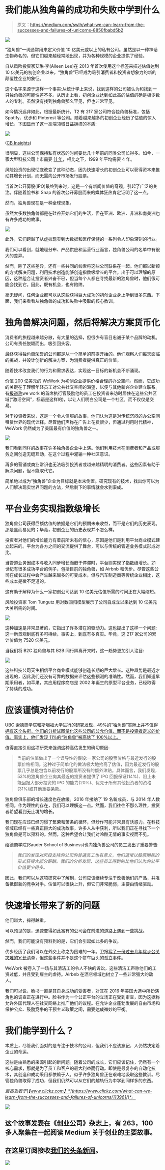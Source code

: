 # 我们能从独角兽的成功和失败中学到什么

> 原文：<https://medium.com/swlh/what-we-can-learn-from-the-successes-and-failures-of-unicorns-8850fbabd5b2>

![](img/214c037830299ec4cd0c310c984004f7.png)

“独角兽”一词通常用来定义价值 10 亿美元或以上的私有公司。虽然是以一种神话生物命名的，但它们越来越经常地出现，并为各种规模的企业提供了经验。

自从风险投资家艾琳·李(Aileen Lee)在 2013 年首次使用这个标签来描述估值达到 10 亿美元的初创企业以来，“独角兽”已经成为吸引消费者和投资者想象力的新的颠覆性企业的象征。

这个名字来源于这样一个事实:从统计学上来说，找到这样的公司被认为和找到一只独角兽的可能性差不多。从历史上看，初创企业达到如此高的估值的确是极少数人的专利。虽然没有找到独角兽那么罕见，但也非常罕见。

如今情况远非如此，根据最新统计，T2 有 217 家公司符合独角兽标准，包括 Spotify、优步和 Pinterest 等公司。随着越来越多的初创企业经历了估值的惊人增长，下图显示了这一高端领域日益拥挤的本质:

![](img/6cee6715f733a69115e9d934092ac264.png)

([CB Insights](https://www.cbinsights.com/research/increasingly-crowded-unicorn-club/))

很明显，这些公司保持私有状态的时间要比几十年前的同类公司长得多。如今，一家大型科技公司上市需要 [11 年](https://www.mckinsey.com/industries/high-tech/our-insights/grow-fast-or-die-slow-why-unicorns-are-staying-private)，相比之下，1999 年平均需要 4 年。

风险投资的出现彻底改变了这种动态，因为快速增长的初创企业可以获得资本来推动其增长计划，而无需向公开市场发行股票。

当首次公开募股(IPO)最终到来时，这是一个有新闻价值的奇观，引起了广泛的关注。伴随着脸书和 Snap 的首次公开募股而来的媒体狂热肯定证明了这一点。

然而，独角兽现在是一种全球现象。

虽然大多数独角兽都是在硅谷开始它们的生活，但在亚洲、欧洲、非洲和南美洲也有许多成功的故事。

![](img/d815effd72ed7b6b5b43cc5b1cc9ba8c.png)

此外，它们跨越了从虚拟现实到大数据和医疗保健的一系列令人印象深刻的行业。

我们可以看到，就地理分布、产品供应和运营行业而言，独角兽公司的名单中有很大的差异。

然而，除了这些差异，还有一些共同的线索将这些公司联系在一起。他们都以新颖的方式解决问题，利用技术创造能够创造指数级增长的平台。出于可以理解的原因，这种组合让投资者兴奋不已，但当每个人都在寻找最新的独角兽时，他们很可能会找到它。因此，既有机会，也有陷阱。

毫无疑问，任何企业都可以从这些获得巨大成功的初创企业身上学到很多东西。下面，我们来看看从独角兽的成功和失败中吸取的核心教训。

# 独角兽解决问题，然后将解决方案货币化

消费者的旅程越来越分散，有大量的选择，但很少有盲目忠诚于某个品牌的动机。公司有责任脱颖而出，吸引回头客。

最终获得独角兽荣誉的公司都是从一个简单的前提开始的。他们观察人们每天面临的挑战，并设计创新的解决方案，为消费者提供真正的价值。

随着技术改变我们的行为和需求表达，实现这一目标的新机会不断涌现。

价值 200 亿美元的 WeWork 为初创企业提供价格合理的办公空间。然而，它成功的关键在于理解年轻员工对公共社交空间的渴望，以便与其他新兴企业建立联系。有[报道称](https://www.wsj.com/articles/wework-a-20-billion-startup-fueled-by-silicon-valley-pixie-dust-1508424483)we work 的首席执行官鼓励他的员工在投资者来访时居住在这些公共区域(“激活空间”，标语是这样的)，以让人们明白公司是一个社区，而不仅仅是交易。

对于投资者来说，这是一个令人信服的故事，他们认为这是对传统沉闷的办公空间租赁世界的现代诠释。尽管他们声称在广告上花费很少，但通过利用时代精神，WeWork 仍然成为了美国最有价值的独角兽之一。

![](img/3f04ab65b4a9b6addcbe8d9d6e1115e5.png)

我们看到同样的故事在许多独角兽企业中上演。他们利用技术在消费者和产品或服务之间创造无缝互动，在这个过程中灌输一种社区意识。

再多的营销或商业常识也无法吸引投资者或越来越精明的消费者。这些因素有助于解决问题，但不能取代它。

简单地以成为“独角兽”企业为目标就是本末倒置。研究现有的技术，找出你可以为人们解决现实世界问题的方法，然后剩下的事情就会水到渠成。

# 平台业务实现指数级增长

独角兽公司获得巨额估值的依据是它们的预期未来收益，而不是它们的历史表现。那是显而易见的；毕竟，初创企业的历史表现并不怎么样。

投资者对他们的增长能力有着前所未有的信心，原因是他们是利用平台商业模式建立起来的。平台为各方之间的交流提供了舞台，可以与传统的管道业务模式形成对比。

当管道业务因成本与收入同步增长而趋于停滞时，平台则实现了指数级增长。21 世纪有很多成功平台的例子，包括目前的独角兽，如 Airbnb 和优步。尽管这些公司在成长过程中会产生越来越多的可变成本，但与汽车制造商等传统企业相比，这些成本是微不足道的。

这有助于解释为什么一家初创公司达到 10 亿美元估值所需的时间正在大幅缩短。

风险投资家 Tom Tungutz 用对数回归模型展示了公司自成立以来达到 10 亿美元大关所需的时间。

![](img/22ff0c10e03aa20dabe22cb796b77b02.png)

这种加速是非常显著的，它指出了许多潜在的驱动力。这也提出了这样一个问题:这一新景观到底有多可持续，事实上，到底有多真实。毕竟，这 217 家公司的累计价值为 7520 亿美元。

当我们将 B2C 独角兽与其 B2B 同行隔离开来时，这一趋势更加引人注目:

![](img/5fe7f518712de6f9e957a0bc2a3a697f.png)

这些科技公司天生相信平台商业模式能够创造长期的巨大增长。这种趋势是最近才出现的，因此我们还没有可靠的数据来评估这些预测的准确性。然而，我们知道早期采用者，如苹果，其应用程序商店是 2002 年诞生的原型平台业务，已经取得了持续的成功。

# 应该谨慎对待估价

[UBC 索德商学院和斯坦福大学进行的研究发现，49%的“独角兽”实际上并不值得拥有这个头衔。他们的分析试图量化这些公司的公允价值，而不是投资者定义的价值。事实上，他们发现 11%的“独角兽”被高估了 100%以上。](http://www.sauder.ubc.ca/News/2017/Almost_half_of_billion_dollar_start-ups_not_worth_it_UBC_study)

值得直接引用这项研究来强调这种高估发生的确切原因:

> 当前的估值做出了一个误导性的假设:一家公司的股票价格与最近发行的股票价格相同。这种过于简单化的做法极大地抬高了估值，因为最近发行的股票几乎总是包含以前发行的股票所没有的额外津贴。具体而言，我们发现，53%的独角兽企业向其最近的投资者提供了 IPO 回报保证(14%)、阻止未能回报大部分投资的 IPO 的能力(20%)、优先于所有其他投资者的资格(31%)或其他重要条款。

独角兽俱乐部的增长速度也在放缓。2016 年接纳了 19 名新成员，与 2014 年人数相同。作为理性的存在，我们可以理解这一点。然而，我们往往不那么理性，投资者希望看到无止境的增长。

我们现在应该已经习惯了繁荣和萧条的循环，但炒作可能非常具有诱惑力。在科技领域已经有一些真正巨大的成功故事，许多人从中获利，所以我们正在寻找下一个独角兽是可以预料的。然而，这种希望会让我们对冷酷无情的事实视而不见。

绍德商学院(Sauder School of Business)也向独角兽公司的员工发出了重要警告:

> *我们的发现对风投支持的公司的普通员工也有意义，他们通常以股票期权的形式获得大部分薪酬。我们的分析发现，这些员工得到的比他们认为的公平价值要少得多。*

因此，我们可以从这项研究中了解到，公司应该继续专注于改善他们的产品，并准备抵御新的竞争对手。估值可以很快上升，但它们非常脆弱，主要由情绪驱动。

# 快速增长带来了新的问题

他们越大，摔得越重。

可以预见的是，迅速变得如此富有的公司会在前进的道路上遇到一些挑战。

然而，我们可能没有预料到的是，它们会引起如此多的争议。

优步经历了我们可以在外交上称之为困难的一年。卫报[写了一份过去几年优步公关灾难的冗长清单](https://www.theguardian.com/technology/2017/jun/18/uber-travis-kalanick-scandal-pr-disaster-timeline)，但这些事件并不是这个拼车巨头的孤立事件。

WeWork 被卷入了一场与其清洁工的令人不快的诉讼，这些清洁工声称他们的工资过低，并且受到雇主的虐待。Airbnb 在酒店领域也树立了一些非常强大的敌人。

我们可以说，脸书一直是其自身成功的受害者，对其在 2016 年美国大选中所扮演角色的调查正在进行中。脸书作为一个公正平台的立场正在受到审查，因为这据称允许外国代理人在社交网络上推广他们的议程。在允许企业蓬勃发展的自由市场和保护公众、鼓励竞争的干预主义政策之间，需要达成微妙的平衡。

# 我们能学到什么？

本质上，尽管我们面对的是专注于技术的公司，但我们不应该忘记，人仍然决定着企业的命运。

这些是由熟悉的来源引起的新问题。随着公司的成长，它们应该记住，仍然有一个核心需求，那就是为了员工和客户的最大利益而行动。即使是最复杂的自动化技术，其创造和成功采用都依赖于人。似乎许多独角兽正在艰难地吸取这些教训。尽管独角兽取得了成功，但我们仍然可以从它们的越轨行为中学到同样多的东西。

*最初发表于*[*【www.clickz.com】*](https://www.clickz.com/what-can-we-learn-from-the-successes-and-failures-of-unicorns/113961/)*。*

![](img/731acf26f5d44fdc58d99a6388fe935d.png)

## 这个故事发表在《创业公司》杂志上，有 263，100 多人聚集在一起阅读 Medium 关于创业的主要故事。

## 在这里订阅接收[我们的头条新闻](http://growthsupply.com/the-startup-newsletter/)。

![](img/731acf26f5d44fdc58d99a6388fe935d.png)
